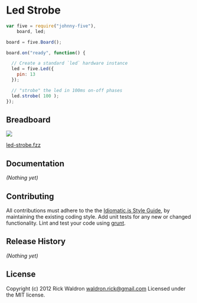 # Led Strobe

```javascript
var five = require("johnny-five"),
    board, led;

board = five.Board();

board.on("ready", function() {

  // Create a standard `led` hardware instance
  led = five.Led({
    pin: 13
  });

  // "strobe" the led in 100ms on-off phases
  led.strobe( 100 );
});

```

## Breadboard

<img src="https://raw.github.com/rwldrn/johnny-five/master/docs/breadboard/led-strobe.png">

[led-strobe.fzz](https://github.com/rwldrn/johnny-five/blob/master/docs/breadboard/led-strobe.fzz)


## Documentation

_(Nothing yet)_









## Contributing
All contributions must adhere to the the [Idiomatic.js Style Guide](https://github.com/rwldrn/idiomatic.js),
by maintaining the existing coding style. Add unit tests for any new or changed functionality. Lint and test your code using [grunt](https://github.com/cowboy/grunt).

## Release History
_(Nothing yet)_

## License
Copyright (c) 2012 Rick Waldron <waldron.rick@gmail.com>
Licensed under the MIT license.
